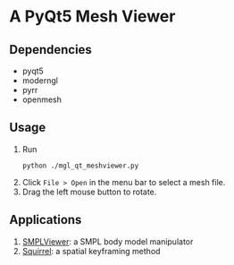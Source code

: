 # A PyQt5 Mesh Viewer

## Dependencies

* pyqt5
* moderngl
* pyrr
* openmesh

## Usage

1. Run
    ```
    python ./mgl_qt_meshviewer.py
    ```
2. Click ```File > Open``` in the menu bar to select a mesh file.
3. Drag the left mouse button to rotate.


## Applications

1. [SMPLViewer](./applications/smpl_viewer/): a SMPL body model manipulator
2. [Squirrel](./applications/squirrel/): a spatial keyframing method
